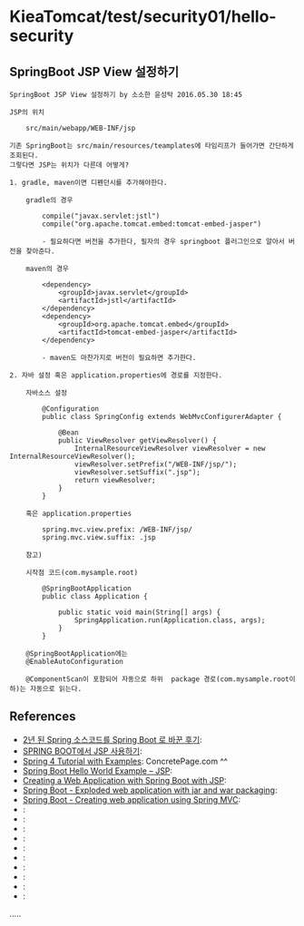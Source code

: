 KieaTomcat/test/security01/hello-security
=========================================

SpringBoot JSP View 설정하기
----------------------------
```
SpringBoot JSP View 설정하기 by 소소한 윤성탁 2016.05.30 18:45

JSP의 위치 

	src/main/webapp/WEB-INF/jsp

기존 SpringBoot는 src/main/resources/teamplates에 타임리프가 들어가면 간단하게 조회된다.
그렇다면 JSP는 위치가 다른데 어떻게?

1. gradle, maven이면 디펜던시를 추가해야한다.

	gradle의 경우

		compile("javax.servlet:jstl")
		compile("org.apache.tomcat.embed:tomcat-embed-jasper")

		- 필요하다면 버전을 추가한다, 필자의 경우 springboot 플러그인으로 알아서 버전을 찾아준다.

	maven의 경우

		<dependency>
			<groupId>javax.servlet</groupId>
			<artifactId>jstl</artifactId>
		</dependency>
		<dependency>
			<groupId>org.apache.tomcat.embed</groupId>
			<artifactId>tomcat-embed-jasper</artifactId>
		</dependency>

		- maven도 마찬가지로 버전이 필요하면 추가한다.

2. 자바 설정 혹은 application.properties에 경로를 지정한다.

	자바소스 설정
	
		@Configuration
		public class SpringConfig extends WebMvcConfigurerAdapter {

			@Bean
			public ViewResolver getViewResolver() {
				InternalResourceViewResolver viewResolver = new InternalResourceViewResolver();
				viewResolver.setPrefix("/WEB-INF/jsp/");
				viewResolver.setSuffix(".jsp");
				return viewResolver;
			}
		}

	혹은 application.properties

		spring.mvc.view.prefix: /WEB-INF/jsp/
		spring.mvc.view.suffix: .jsp

	참고)

	시작점 코드(com.mysample.root)

		@SpringBootApplication
		public class Application {

			public static void main(String[] args) {
				SpringApplication.run(Application.class, args);
			}
		}

	@SpringBootApplication에는 
	@EnableAutoConfiguration

	@ComponentScan이 포함되어 자동으로 하위  package 경로(com.mysample.root이하)는 자동으로 읽는다.

```




References
----------
- [2년 된 Spring 소스코드를 Spring Boot 로 바꾼 후기](https://limsungmook.github.io/2016/12/28/review-migration-legacy-to-boot/ "2년 된 Spring 소스코드를 Spring Boot 로 바꾼 후기"):
- [SPRING BOOT에서 JSP 사용하기](http://coding-slave.blogspot.com/2016/01/web-spring-spring-boot.html "SPRING BOOT에서 JSP 사용하기"):
- [Spring 4 Tutorial with Examples](https://www.concretepage.com/spring-4/ "Spring 4 Tutorial with Examples"): ConcretePage.com ^^
- [Spring Boot Hello World Example – JSP](https://www.mkyong.com/spring-boot/spring-boot-hello-world-example-jsp/ "Spring Boot Hello World Example – JSP"):
- [Creating a Web Application with Spring Boot with JSP](http://www.springboottutorial.com/creating-web-application-with-spring-boot "Creating a Web Application with Spring Boot with JSP"):
- [Spring Boot - Exploded web application with jar and war packaging](https://www.logicbig.com/tutorials/spring-framework/spring-boot/boot-exploded-war.html "Spring Boot - Exploded web application with jar and war packaging"):
- [Spring Boot - Creating web application using Spring MVC](https://www.boraji.com/spring-boot-creating-web-application-using-spring-mvc "Spring Boot - Creating web application using Spring MVC"):
- []( ""):
- []( ""):
- []( ""):
- []( ""):
- []( ""):
- []( ""):
- []( ""):
- []( ""):
- []( ""):
- []( ""):



.....




